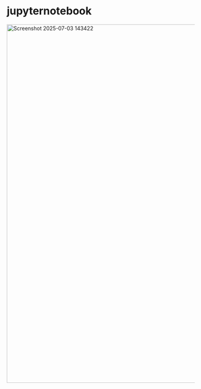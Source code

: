 # jupyternotebook
<img width="960" alt="Screenshot 2025-07-03 143422" src="https://github.com/user-attachments/assets/8bcc7797-4655-4071-840e-e2c42d198f51" />
